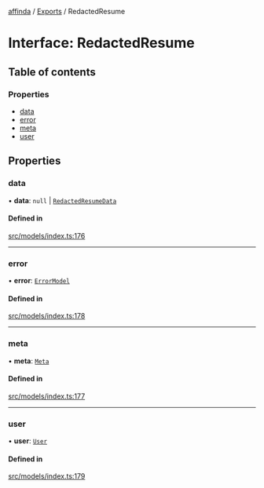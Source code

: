 [affinda](../README.md) / [Exports](../modules.md) / RedactedResume

# Interface: RedactedResume

## Table of contents

### Properties

- [data](RedactedResume.md#data)
- [error](RedactedResume.md#error)
- [meta](RedactedResume.md#meta)
- [user](RedactedResume.md#user)

## Properties

### data

• **data**: ``null`` \| [`RedactedResumeData`](RedactedResumeData.md)

#### Defined in

[src/models/index.ts:176](https://github.com/affinda/affinda-typescript/blob/b869a13/src/models/index.ts#L176)

___

### error

• **error**: [`ErrorModel`](ErrorModel.md)

#### Defined in

[src/models/index.ts:178](https://github.com/affinda/affinda-typescript/blob/b869a13/src/models/index.ts#L178)

___

### meta

• **meta**: [`Meta`](Meta.md)

#### Defined in

[src/models/index.ts:177](https://github.com/affinda/affinda-typescript/blob/b869a13/src/models/index.ts#L177)

___

### user

• **user**: [`User`](User.md)

#### Defined in

[src/models/index.ts:179](https://github.com/affinda/affinda-typescript/blob/b869a13/src/models/index.ts#L179)

